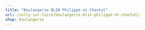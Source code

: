 ```yaml
---
title: "Boulangerie BLIN Philippe et Chantal"
url: /sully-sur-loire/boulangerie-blin-philippe-et-chantal/
shop: boulangerie
---
```

